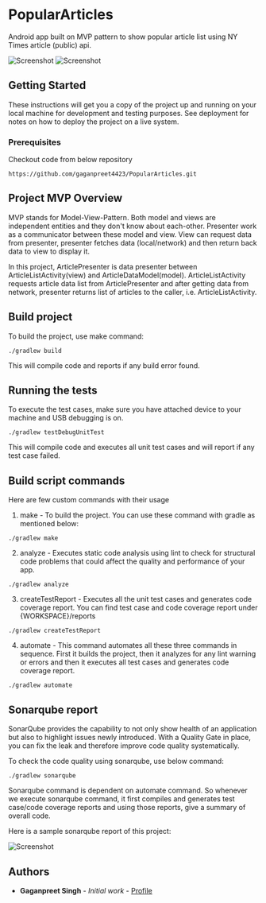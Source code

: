 # PopularArticles
Android app built on MVP pattern to show popular article list using NY Times article (public) api.

![Screenshot](https://github.com/gaganpreet4423/PopularArticles/blob/master/image/list.png)
![Screenshot](https://github.com/gaganpreet4423/PopularArticles/blob/master/image/detail.png)

## Getting Started

These instructions will get you a copy of the project up and running on your local machine for development and testing purposes. See deployment for notes on how to deploy the project on a live system.

### Prerequisites

Checkout code from below repository

```
https://github.com/gaganpreet4423/PopularArticles.git
```

## Project MVP Overview

MVP stands for Model-View-Pattern. Both model and views are independent entities and they don't know about each-other. Presenter work as a communicator between these model and view. View can request data from presenter, presenter fetches data (local/network) and then return back data to view to display it.

In this project, ArticlePresenter is data presenter between ArticleListActivity(view) and ArticleDataModel(model). ArticleListActivity requests article data list from ArticlePresenter and after getting data from network, presenter returns list of articles to the caller, i.e. ArticleListActivity.


## Build project

To build the project, use make command:

```
./gradlew build
```

This will compile code and reports if any build error found.


## Running the tests

To execute the test cases, make sure you have attached device to your machine and USB debugging is on.

```
./gradlew testDebugUnitTest
```

This will compile code and executes all unit test cases and will report if any test case failed.

## Build script commands

Here are few custom commands with their usage

1. make - To build the project. You can use these command with gradle as mentioned below:

```
./gradlew make
```

2. analyze - Executes static code analysis using lint to check for structural code problems that could affect the quality and performance of your app.

```
./gradlew analyze
```

3. createTestReport - Executes all the unit test cases and generates code coverage report. You can find test case and code coverage report under {WORKSPACE}/reports

```
./gradlew createTestReport
```

4. automate - This command automates all these three commands in sequence. First it builds the project, then it analyzes for any lint warning or errors and then it executes all test cases and generates code coverage report.

```
./gradlew automate
```

## Sonarqube report

SonarQube provides the capability to not only show health of an application but also to highlight issues newly introduced. With a Quality Gate in place, you can fix the leak and therefore improve code quality systematically.

To check the code quality using sonarqube, use below command:

```
./gradlew sonarqube
```
Sonarqube command is dependent on automate command. So whenever we execute sonarqube command, it first compiles and generates test case/code coverage reports and using those reports, give a summary of overall code.

Here is a sample sonarqube report of this project:

![Screenshot](https://github.com/gaganpreet4423/PopularArticles/blob/master/image/sonarqube.png)

## Authors

* **Gaganpreet Singh** - *Initial work* - [Profile](https://github.com/gagan20)
